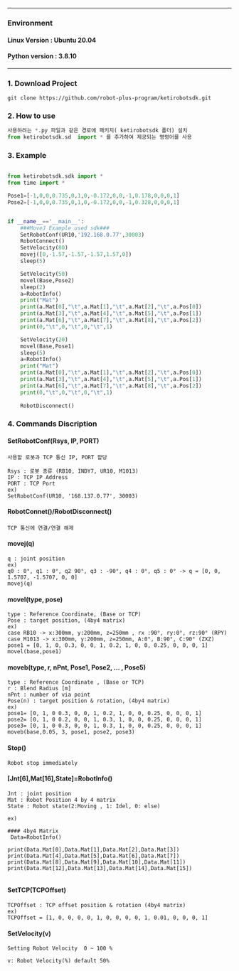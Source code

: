 ***

### Environment

#### Linux Version : Ubuntu 20.04
#### Python version : 3.8.10

***

### 1. Download Project
~~~
git clone https://github.com/robot-plus-program/ketirobotsdk.git
~~~

### 2. How to use
``` python
사용하려는 *.py 파일과 같은 경로에 패키지( ketirobotsdk 폴더) 설치
from ketirobotsdk.sd  import * 를 추가하여 제공되는 명령어를 사용
```

### 3. Example
``` python

from ketirobotsdk.sdk import *
from time import *

Pose1=[-1,0,0,0.735,0,1,0,-0.172,0,0,-1,0.178,0,0,0,1]
Pose2=[-1,0,0,0.735,0,1,0,-0.172,0,0,-1,0.328,0,0,0,1]


if __name__=='__main__':
    ###MoveJ Example used sdk###
    SetRobotConf(UR10,'192.168.0.77',30003)
    RobotConnect()
    SetVelocity(80)
    movej([0,-1.57,-1.57,-1.57,1.57,0])
    sleep(5)

    SetVelocity(50)
    movel(Base,Pose2)
    sleep(2)
    a=RobotInfo()
    print("Mat")
    print(a.Mat[0],"\t",a.Mat[1],"\t",a.Mat[2],"\t",a.Pos[0])
    print(a.Mat[3],"\t",a.Mat[4],"\t",a.Mat[5],"\t",a.Pos[1])
    print(a.Mat[6],"\t",a.Mat[7],"\t",a.Mat[8],"\t",a.Pos[2])
    print(0,"\t",0,"\t",0,"\t",1)

    SetVelocity(20)
    movel(Base,Pose1)
    sleep(5)
    a=RobotInfo()
    print("Mat")
    print(a.Mat[0],"\t",a.Mat[1],"\t",a.Mat[2],"\t",a.Pos[0])
    print(a.Mat[3],"\t",a.Mat[4],"\t",a.Mat[5],"\t",a.Pos[1])
    print(a.Mat[6],"\t",a.Mat[7],"\t",a.Mat[8],"\t",a.Pos[2])
    print(0,"\t",0,"\t",0,"\t",1)
        
    RobotDisconnect()
```

### 4. Commands Discription

#### SetRobotConf(Rsys, IP, PORT)
```
사용할 로봇과 TCP 통신 IP, PORT 할당

Rsys : 로봇 종류 (RB10, INDY7, UR10, M1013)
IP : TCP IP Address
PORT : TCP Port
ex) 
SetRobotConf(UR10, '168.137.0.77', 30003)
```

#### RobotConnet()/RobotDisconnect()
```
TCP 통신에 연결/연결 해제
```

#### movej(q)
```
q : joint position
ex)  
q0 : 0°, q1 : 0°, q2 90°, q3 : -90°, q4 : 0°, q5 : 0° -> q = [0, 0, 1.5707, -1.5707, 0, 0]
movej(q)
```

#### movel(type, pose)
```
type : Reference Coordinate, (Base or TCP)
Pose : target position, (4by4 matrix)
ex) 
case RB10 -> x:300mm, y:200mm, z=250mm , rx :90°, ry:0°, rz:90° (RPY)
case M1013 -> x:300mm, y:200mm, z=250mm, A:0°, B:90°, C:90° (ZXZ)
pose1 = [0, 1, 0, 0.3, 0, 0, 1, 0.2, 1, 0, 0, 0.25, 0, 0, 0, 1]
movel(base,pose1)
```

#### moveb(type, r, nPnt, Pose1, Pose2, ... , Pose5)
```
type : Reference Coordinate , (Base or TCP)
r : Blend Radius [m]
nPnt : number of via point
Pose(n) : target position & rotation, (4by4 matrix)
ex)
pose1= [0, 1, 0 0.3, 0, 0, 1, 0.2, 1, 0, 0, 0.25, 0, 0, 0, 1]
pose2= [0, 1, 0 0.2, 0, 0, 1, 0.3, 1, 0, 0, 0.25, 0, 0, 0, 1]
pose3= [0, 1, 0 0.3, 0, 0, 1, 0.3, 1, 0, 0, 0.25, 0, 0, 0, 1]
moveb(base,0.05, 3, pose1, pose2, pose3)
```
#### Stop()
```
Robot stop immediately
```

#### [Jnt[6],Mat[16],State]=RobotInfo()
```
Jnt : joint position
Mat : Robot Position 4 by 4 matrix
State : Robot state(2:Moving , 1: Idel, 0: else)

ex) 

#### 4by4 Matrix 
 Data=RobotInfo()

print(Data.Mat[0],Data.Mat[1],Data.Mat[2],Data.Mat[3])
print(Data.Mat[4],Data.Mat[5],Data.Mat[6],Data.Mat[7])
print(Data.Mat[8],Data.Mat[9],Data.Mat[10],Data.Mat[11])
print(Data.Mat[12],Data.Mat[13],Data.Mat[14],Data.Mat[15])


```

#### SetTCP(TCPOffset)
```
TCPOffset : TCP offset position & rotation (4by4 matrix)
ex)
TCPOffset = [1, 0, 0, 0, 0, 1, 0, 0, 0, 0, 1, 0.01, 0, 0, 0, 1]
```

#### SetVelocity(v)
```
Setting Robot Velocity  0 ~ 100 %

v: Robot Velocity(%) default 50%

```
